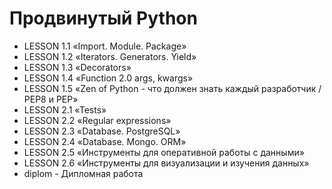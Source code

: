Продвинутый Python
===================================================

* LESSON 1.1 «Import. Module. Package»
* LESSON 1.2 «Iterators. Generators. Yield»
* LESSON 1.3 «Decorators»
* LESSON 1.4 «Function 2.0 args, kwargs»
* LESSON 1.5 «Zen of Python - что должен знать каждый разработчик / PEP8 и PEP»
* LESSON 2.1  «Tests»
* LESSON 2.2 «Regular expressions»
* LESSON 2.3 «Database. PostgreSQL»
* LESSON 2.4 «Database. Mongo. ORM»
* LESSON 2.5 «Инструменты для оперативной работы с данными»
* LESSON 2.6 «Инструменты для визуализации и изучения данных»
* diplom - Дипломная работа
